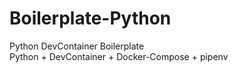 # Boilerplate-Python
Python DevContainer Boilerplate  
Python + DevContainer + Docker-Compose + pipenv
